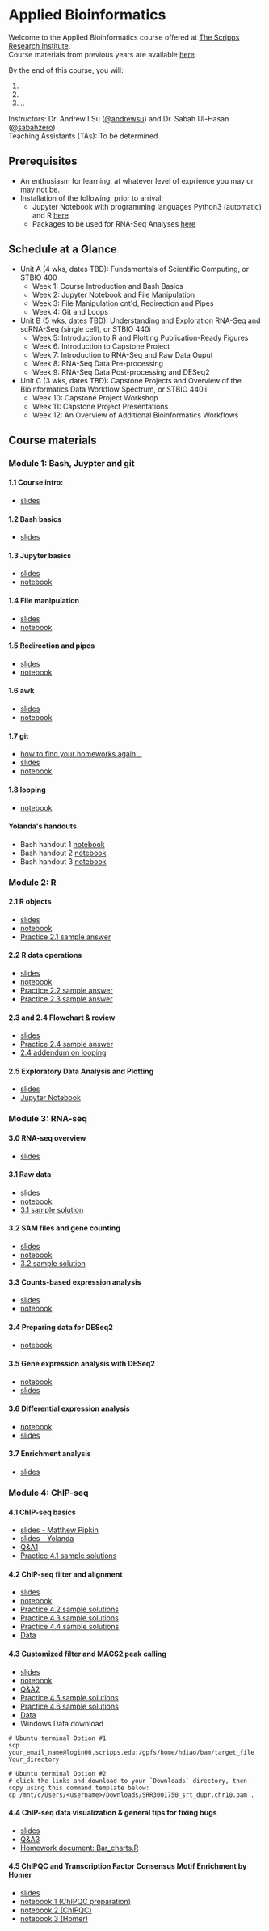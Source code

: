 # Applied Bioinformatics
Welcome to the Applied Bioinformatics course offered at [The Scripps Research Institute](https://www.scripps.edu//). </br>
Course materials from previous years are available [here](https://github.com/SuLab/Applied-Bioinformatics/tree/master). </br> 

By the end of this course, you will: </br>
1. </br>
2. </br>
3. .. </br>

Instructors: Dr. Andrew I Su ([@andrewsu](https://github.com/andrewsu)) and Dr. Sabah Ul-Hasan ([@sabahzero](https://github.com/sabahzero)) </br>
Teaching Assistants (TAs): To be determined </br> 

## Prerequisites

* An enthusiasm for learning, at whatever level of exprience you may or may not be.
* Installation of the following, prior to arrival:
  * Jupyter Notebook with programming languages Python3 (automatic) and R [here](Configuration.md) 
  * Packages to be used for RNA-Seq Analyses [here](Configuration_RNAseq.md)

## Schedule at a Glance

* Unit A (4 wks, dates TBD): Fundamentals of Scientific Computing, or STBIO 400
  * Week 1: Course Introduction and Bash Basics
  * Week 2: Jupyter Notebook and File Manipulation
  * Week 3: File Manipulation cnt'd, Redirection and Pipes
  * Week 4: Git and Loops
* Unit B (5 wks, dates TBD): Understanding and Exploration RNA-Seq and scRNA-Seq (single cell), or STBIO 440i
  * Week 5: Introduction to R and Plotting Publication-Ready Figures
  * Week 6: Introduction to Capstone Project
  * Week 7: Introduction to RNA-Seq and Raw Data Ouput
  * Week 8: RNA-Seq Data Pre-processing
  * Week 9: RNA-Seq Data Post-processing and DESeq2
* Unit C (3 wks, dates TBD): Capstone Projects and Overview of the Bioinformatics Data Workflow Spectrum, or STBIO 440ii
  * Week 10: Capstone Project Workshop
  * Week 11: Capstone Project Presentations
  * Week 12: An Overview of Additional Bioinformatics Workflows


## Course materials

### Module 1: Bash, Juypter and git

#### 1.1 Course intro: 
* [slides](https://docs.google.com/presentation/d/1B8mOhQOvRb7aK2-l8y5oEoz9bmhj8zg7KY-tuXVWwOo)

#### 1.2 Bash basics
* [slides](https://docs.google.com/presentation/d/1ugVZpA1dBf-STiqx_rB6aMMM2ymirv50XBYTLjajKq8)

#### 1.3 Jupyter basics
* [slides](https://docs.google.com/presentation/d/1uSNAH_kLjUuNCB38JPH1dZNcPRGB4xTnRw7s6sLZSQc)
* [notebook](Module-1_bash-jupyter-git/1.3_jupyter-basics.ipynb)

#### 1.4 File manipulation
* [slides](https://docs.google.com/presentation/d/1v99KZHKdKDSsS3D3gerX_NpfoKEm6eO3a5euqxbZ0UA)
* [notebook](Module-1_bash-jupyter-git/1.4_working-with-files.ipynb)

#### 1.5 Redirection and pipes
* [slides](https://docs.google.com/presentation/d/1X88Zjiyo7LfJVVAKhvJKNKEsJMLgkPYQtCXHzkWg3uE)
* [notebook](Module-1_bash-jupyter-git/1.5_redirection-and-pipes.ipynb)

#### 1.6 awk
* [slides](https://docs.google.com/presentation/d/1ejePOkEU7FVSqXUPtpM89neLXP7nR24R9Cb24QSyeqw)
* [notebook](Module-1_bash-jupyter-git/1.6_awk.ipynb)

#### 1.7 git
* [how to find your homeworks again...](Module-1_bash-jupyter-git/git_reset_local_repo.ipynb)
* [slides](https://drive.google.com/open?id=11QUQRnKRmCQukB0pL82x9Kf7x5zyjEHe)
* [notebook](Module-1_bash-jupyter-git/1.7_for_loop_and_string_replacement.ipynb)

#### 1.8 looping
* [notebook](Module-1_bash-jupyter-git/1.8_find_git_stringreplacement_questions.ipynb)


#### Yolanda's handouts
* Bash handout 1 [notebook](Module-1_bash-jupyter-git/week1-1_bash.md)
* Bash handout 2 [notebook](Module-1_bash-jupyter-git/week1-2_bash.md)
* Bash handout 3 [notebook](Module-1_bash-jupyter-git/week2-1_bash.md)

### Module 2: R
#### 2.1 R objects
* [slides](https://github.com/SuLab/Applied-Bioinformatics/raw/master/Unit1-module2-R/R-1.pptx)
* [notebook](Unit1-module2-R/R.intro.1.ipynb)
* [Practice 2.1 sample answer](Unit1-module2-R/R.intro.1.practice2.1.ipynb)

#### 2.2 R data operations
* [slides](https://github.com/SuLab/Applied-Bioinformatics/raw/master/Unit1-module2-R/R-2.pptx)
* [notebook](Unit1-module2-R/R.intro.2.ipynb)
* [Practice 2.2 sample answer](Unit1-module2-R/R.intro.1.practice2.2.ipynb)
* [Practice 2.3 sample answer](Unit1-module2-R/R.intro.1.practice2.3.ipynb)

#### 2.3 and 2.4 Flowchart & review
* [slides](https://github.com/SuLab/Applied-Bioinformatics/raw/master/Unit1-module2-R/R-3.pptx)
* [Practice 2.4 sample answer](Unit1-module2-R/R.intro.1.practice2.4.ipynb)
* [2.4 addendum on looping](https://docs.google.com/presentation/d/1y0Yoyvejc8mp3MZWKPAw_u4sj5-wN4CSAi2U30IkWAs/)

#### 2.5 Exploratory Data Analysis and Plotting
* [slides](Unit1-module2-R/2.5_plotting.pdf)
* [Jupyter Notebook](Unit1-module2-R/2.5_plotting_1.ipynb)

### Module 3: RNA-seq

#### 3.0 RNA-seq overview 
* [slides](https://docs.google.com/presentation/d/1UJ_aLFQuwR_ZByDbpDjaaqGBhVZwA_8VHhy0RqWufN0/edit?usp=sharing)

#### 3.1 Raw data
* [slides](https://drive.google.com/open?id=1HMJQ6KhuneSVr7Obx8SBOTbda8BSXlmF)
* [notebook](Unit2-RNAseq/3.1_raw-rnaseq-data.ipynb)
* [3.1 sample solution](Unit2-RNAseq/3.1_exercise_solutions.ipynb)

#### 3.2 SAM files and gene counting
* [slides](https://drive.google.com/open?id=1QdEsymay8bQrqoIUZE4ofKfMEqgBs1xm)
* [notebook](Unit2-RNAseq/3.2_sam_and_htseq.ipynb)
* [3.2 sample solution](Unit2-RNAseq/3.2_exercise_solutions.ipynb)

#### 3.3 Counts-based expression analysis
* [slides](https://drive.google.com/open?id=1B7TiySFOo92vmwzr9YNwjdgxnhiDEMlW)
* [notebook](Unit2-RNAseq/3.3_counts-based-pipeline.ipynb)

#### 3.4 Preparing data for DESeq2
* [notebook](Unit2-RNAseq/3.4_DESeq2_import_data.ipynb)

#### 3.5 Gene expression analysis with DESeq2
* [notebook](Unit2-RNAseq/3.5_DESeq2_expression_analysis.ipynb)
* [slides](https://drive.google.com/open?id=1lDPbBNhdCZBajNED64Pcrr4foG0Zspqq)

#### 3.6 Differential expression analysis
* [notebook](Unit2-RNAseq/3.6_DESeq2_differential_expression_analysis.ipynb)
* [slides](https://drive.google.com/open?id=1deq5uIjmpa3G1zfb9PZqE1sT38uBsxGe)

#### 3.7 Enrichment analysis
* [slides](https://drive.google.com/file/d/1SE0LZBVgkB52l9SU0XHpmcvO6RyJMMzW/view?usp=sharing)

### Module 4: ChIP-seq
#### 4.1 ChIP-seq basics
* [slides - Matthew Pipkin](https://drive.google.com/open?id=1rWe790R3F9HQ3dyz2E6NVb44EcSg2Z7z)
* [slides - Yolanda](https://drive.google.com/open?id=1wSsKLtOCyYNWON3KQ5AcvTbsmWNFAb7N)
* [Q&A1](Unit2-module2-ChIPseq/ChIP-seq.Q&A.1.ipynb)
* [Practice 4.1 sample solutions](Unit2-module2-ChIPseq/ChIP-seq.practice4.1.ipynb)

#### 4.2 ChIP-seq filter and alignment
* [slides](https://drive.google.com/open?id=1raYmBLa4ZWdSU17MuwtyeqwBYtmyLZjY)
* [notebook](Unit2-module2-ChIPseq/ChIP-seq.2.ipynb)
* [Practice 4.2 sample solutions](Unit2-module2-ChIPseq/ChIP-seq.practice4.2.ipynb)
* [Practice 4.3 sample solutions](Unit2-module2-ChIPseq/ChIP-seq.practice4.3.ipynb)
* [Practice 4.4 sample solutions](Unit2-module2-ChIPseq/ChIP-seq.practice4.4.ipynb)
* [Data](https://drive.google.com/open?id=1n5-BAfI6SkjJZaniUZJDQCauZFlr_-8N)

#### 4.3 Customized filter and MACS2 peak calling
* [slides](https://drive.google.com/file/d/1bxYHHrTRhiGug2Zq_jbabeFWqVG7EPTw/view?usp=sharing)
* [notebook](Unit2-module2-ChIPseq/ChIP-seq.3.ipynb)
* [Q&A2](Unit2-module2-ChIPseq/ChIP-seq.Q&A.2.ipynb)
* [Practice 4.5 sample solutions](Unit2-module2-ChIPseq/ChIP-seq.practice4.5.ipynb)
* [Practice 4.6 sample solutions](Unit2-module2-ChIPseq/ChIP-seq.practice4.6.ipynb)
* [Data](https://drive.google.com/drive/folders/1EJJ58DaOKSG_9d_--8WSZ1qkeD3KHZAR?usp=sharing)
* Windows Data download
```
# Ubuntu terminal Option #1
scp your_email_name@login00.scripps.edu:/gpfs/home/hdiao/bam/target_file    Your_directory

# Ubuntu terminal Option #2
# click the links and download to your `Downloads` directory, then copy using this command template below:
cp /mnt/c/Users/<username>/Downloads/SRR3001750_srt_dupr.chr10.bam .
```

#### 4.4 ChIP-seq data visualization & general tips for fixing bugs
* [slides](https://drive.google.com/open?id=1v27eTROD3Xq5yhXefs-non2LR_L8h_DY)
* [Q&A3](Unit2-module2-ChIPseq/ChIP-seq.Q&A.3.ipynb)
* [Homework document: Bar_charts.R](Unit2-module2-ChIPseq/Bar_charts.R)

#### 4.5 ChIPQC and Transcription Factor Consensus Motif Enrichment by Homer
* [slides](https://drive.google.com/open?id=1UWi2f8x0CVt7xzxhSdw5us27O_9bSEiC)
* [notebook 1 (ChIPQC preparation)](Unit2-module2-ChIPseq/ChIP-seq.5.1.ipynb)
* [notebook 2 (ChIPQC)](Unit2-module2-ChIPseq/ChIP-seq.5.2_R.ipynb)
* [notebook 3 (Homer)](Unit2-module2-ChIPseq/ChIP-seq.5.3_Homer.ipynb)

